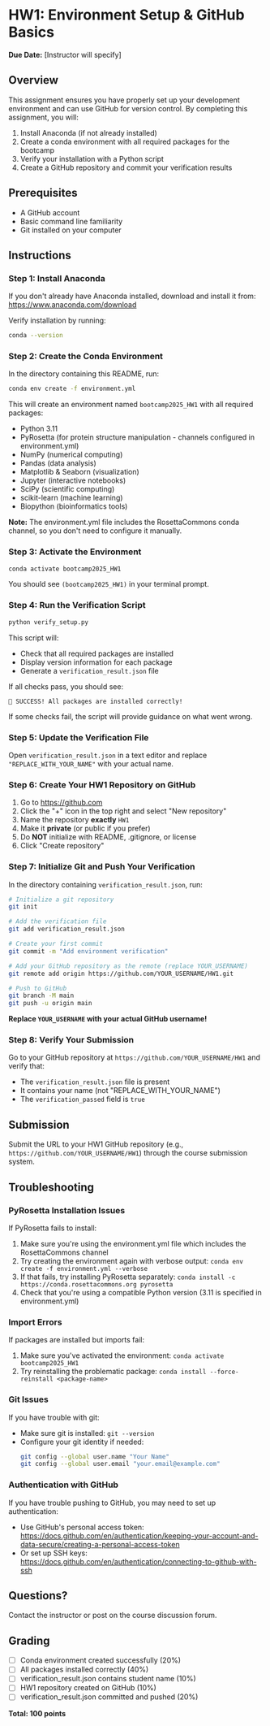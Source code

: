 # HW1: Environment Setup & GitHub Basics

**Due Date:** [Instructor will specify]

## Overview

This assignment ensures you have properly set up your development environment and can use GitHub for version control. By completing this assignment, you will:

1. Install Anaconda (if not already installed)
2. Create a conda environment with all required packages for the bootcamp
3. Verify your installation with a Python script
4. Create a GitHub repository and commit your verification results

## Prerequisites

- A GitHub account
- Basic command line familiarity
- Git installed on your computer

## Instructions

### Step 1: Install Anaconda

If you don't already have Anaconda installed, download and install it from:
https://www.anaconda.com/download

Verify installation by running:
```bash
conda --version
```

### Step 2: Create the Conda Environment

In the directory containing this README, run:

```bash
conda env create -f environment.yml
```

This will create an environment named `bootcamp2025_HW1` with all required packages:
- Python 3.11
- PyRosetta (for protein structure manipulation - channels configured in environment.yml)
- NumPy (numerical computing)
- Pandas (data analysis)
- Matplotlib & Seaborn (visualization)
- Jupyter (interactive notebooks)
- SciPy (scientific computing)
- scikit-learn (machine learning)
- Biopython (bioinformatics tools)

**Note:** The environment.yml file includes the RosettaCommons conda channel, so you don't need to configure it manually.

### Step 3: Activate the Environment

```bash
conda activate bootcamp2025_HW1
```

You should see `(bootcamp2025_HW1)` in your terminal prompt.

### Step 4: Run the Verification Script

```bash
python verify_setup.py
```

This script will:
- Check that all required packages are installed
- Display version information for each package
- Generate a `verification_result.json` file

If all checks pass, you should see:
```
🎉 SUCCESS! All packages are installed correctly!
```

If some checks fail, the script will provide guidance on what went wrong.

### Step 5: Update the Verification File

Open `verification_result.json` in a text editor and replace `"REPLACE_WITH_YOUR_NAME"` with your actual name.

### Step 6: Create Your HW1 Repository on GitHub

1. Go to https://github.com
2. Click the "+" icon in the top right and select "New repository"
3. Name the repository **exactly** `HW1`
4. Make it **private** (or public if you prefer)
5. Do **NOT** initialize with README, .gitignore, or license
6. Click "Create repository"

### Step 7: Initialize Git and Push Your Verification

In the directory containing `verification_result.json`, run:

```bash
# Initialize a git repository
git init

# Add the verification file
git add verification_result.json

# Create your first commit
git commit -m "Add environment verification"

# Add your GitHub repository as the remote (replace YOUR_USERNAME)
git remote add origin https://github.com/YOUR_USERNAME/HW1.git

# Push to GitHub
git branch -M main
git push -u origin main
```

**Replace `YOUR_USERNAME` with your actual GitHub username!**

### Step 8: Verify Your Submission

Go to your GitHub repository at `https://github.com/YOUR_USERNAME/HW1` and verify that:
- The `verification_result.json` file is present
- It contains your name (not "REPLACE_WITH_YOUR_NAME")
- The `verification_passed` field is `true`

## Submission

Submit the URL to your HW1 GitHub repository (e.g., `https://github.com/YOUR_USERNAME/HW1`) through the course submission system.

## Troubleshooting

### PyRosetta Installation Issues

If PyRosetta fails to install:
1. Make sure you're using the environment.yml file which includes the RosettaCommons channel
2. Try creating the environment again with verbose output: `conda env create -f environment.yml --verbose`
3. If that fails, try installing PyRosetta separately: `conda install -c https://conda.rosettacommons.org pyrosetta`
4. Check that you're using a compatible Python version (3.11 is specified in environment.yml)

### Import Errors

If packages are installed but imports fail:
1. Make sure you've activated the environment: `conda activate bootcamp2025_HW1`
2. Try reinstalling the problematic package: `conda install --force-reinstall <package-name>`

### Git Issues

If you have trouble with git:
- Make sure git is installed: `git --version`
- Configure your git identity if needed:
  ```bash
  git config --global user.name "Your Name"
  git config --global user.email "your.email@example.com"
  ```

### Authentication with GitHub

If you have trouble pushing to GitHub, you may need to set up authentication:
- Use GitHub's personal access token: https://docs.github.com/en/authentication/keeping-your-account-and-data-secure/creating-a-personal-access-token
- Or set up SSH keys: https://docs.github.com/en/authentication/connecting-to-github-with-ssh

## Questions?

Contact the instructor or post on the course discussion forum.

## Grading

- [ ] Conda environment created successfully (20%)
- [ ] All packages installed correctly (40%)
- [ ] verification_result.json contains student name (10%)
- [ ] HW1 repository created on GitHub (10%)
- [ ] verification_result.json committed and pushed (20%)

**Total: 100 points**
